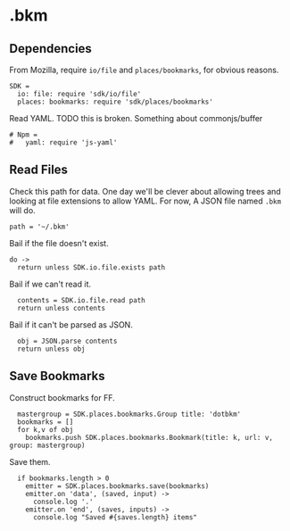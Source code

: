 # .bkm

## Dependencies

From Mozilla, require `io/file` and `places/bookmarks`, for obvious reasons.

    SDK =
      io: file: require 'sdk/io/file'
      places: bookmarks: require 'sdk/places/bookmarks'

Read YAML. TODO this is broken. Something about commonjs/buffer

    # Npm =
    #   yaml: require 'js-yaml'

## Read Files

Check this path for data. One day we'll be clever about allowing trees and looking at
file extensions to allow YAML. For now, A JSON file named `.bkm` will do.

    path = '~/.bkm'

Bail if the file doesn't exist.

    do ->
      return unless SDK.io.file.exists path

Bail if we can't read it.

      contents = SDK.io.file.read path
      return unless contents

Bail if it can't be parsed as JSON.

      obj = JSON.parse contents
      return unless obj

## Save Bookmarks

Construct bookmarks for FF.

      mastergroup = SDK.places.bookmarks.Group title: 'dotbkm'
      bookmarks = []
      for k,v of obj
        bookmarks.push SDK.places.bookmarks.Bookmark(title: k, url: v, group: mastergroup)

Save them.

      if bookmarks.length > 0
        emitter = SDK.places.bookmarks.save(bookmarks)
        emitter.on 'data', (saved, input) ->
          console.log '.'
        emitter.on 'end', (saves, inputs) ->
          console.log "Saved #{saves.length} items"
